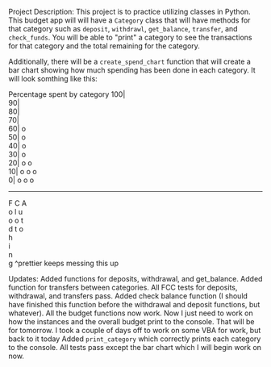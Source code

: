 Project Description:
This project is to practice utilizing classes in Python. This budget app will will have a `Category` class that will have methods for that category such as `deposit`, `withdrawl`, `get_balance`, `transfer`, and `check_funds`. You will be able to "print" a category to see the transactions for that category and the total remaining for the category.

Additionally, there will be a `create_spend_chart` function that will create a bar chart showing how much spending has been done in each category. It will look somthing like this:

Percentage spent by category
100|  
 90|  
 80|  
 70|  
 60| o  
 50| o  
 40| o  
 30| o  
 20| o o  
 10| o o o  
 0| o o o

---

F C A  
 o l u  
 o o t  
 d t o  
 h  
 i  
 n  
 g
^prettier keeps messing this up

Updates:
Added functions for deposits, withdrawal, and get_balance.
Added function for transfers between categories. All FCC tests for deposits, withdrawal, and transfers pass.
Added check balance function (I should have finished this function before the withdrawal and deposit functions, but whatever). All the budget functions now work. Now I just need to work on how the instances and the overall budget print to the console. That will be for tomorrow.
I took a couple of days off to work on some VBA for work, but back to it today
Added `print_category` which correctly prints each category to the console. All tests pass except the bar chart which I will begin work on now.
